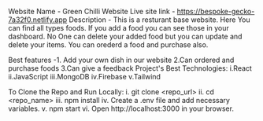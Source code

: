 Website Name - Green Chilli
Website Live site link - https://bespoke-gecko-7a32f0.netlify.app
Description - This is a resturant base website. Here You can find all types foods. If you add a food you can see those in your dashboard. No One can delete your added food but you can update and delete your items. You can orederd a food and purchase also.

Best features -1. Add your own dish in our website 2.Can ordered and purchase foods 3.Can give a feedback
Project's Best Technologies: i.React ii.JavaScript iii.MongoDB iv.Firebase v.Tailwind 

To Clone the Repo and Run Locally:
i. git clone <repo_url> ii. cd <repo_name> iii. npm install iv. Create a .env file and add necessary variables. v. npm start vi. Open http://localhost:3000 in your browser.


